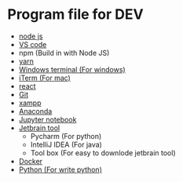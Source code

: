 # Program file for DEV
- [node js](https://nodejs.org/en/)
- [VS code](https://code.visualstudio.com/)
- npm (Build in with Node JS)
- [yarn](https://yarnpkg.com/)
- [Windows terminal (For windows)](https://www.microsoft.com/th-th/p/windows-terminal/9n0dx20hk701?activetab=pivot:overviewtab)
- [iTerm (For mac)](https://iterm2.com)
- [react](https://reactjs.org/)
- [Git](https://git-scm.com/)
- [xampp](https://www.apachefriends.org/index.html)
- [Anaconda](https://www.anaconda.com/)
- [Jupyter notebook](https://jupyter.org/)
- [Jetbrain tool](https://www.jetbrains.com/)
  - Pycharm (For python)
  - IntelliJ IDEA (For java)
  - Tool box (For easy to downlode jetbrain tool)
- [Docker](https://www.docker.com/)
- [Python (For write python)](https://www.python.org/)
